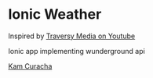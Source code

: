 # Ionic Weather

Inspired by [Traversy Media on Youtube](https://www.youtube.com/watch?v=qs2n_poLarc)

Ionic app implementing wunderground api

[Kam Curacha](https://kamcuracha.com)